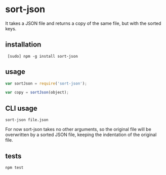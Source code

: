 sort-json
=========

It takes a JSON file and returns a copy of the same file, but with the sorted keys.

installation
------------

` [sudo] npm -g install sort-json`


usage
-----

```js
var sortJson = require('sort-json');

var copy = sortJson(object);
```

CLI usage
---------
`sort-json file.json`

For now sort-json takes no other arguments, so the original file will be overwritten by a sorted JSON file, keeping the indentation of the original file.

tests
-----

`npm test`
